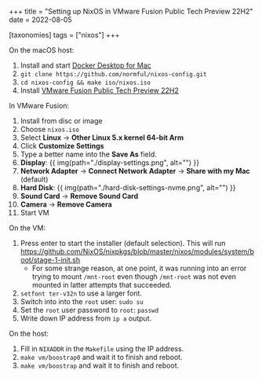 +++
title = "Setting up NixOS in VMware Fusion Public Tech Preview 22H2"
date = 2022-08-05

[taxonomies]
tags = ["nixos"]
+++

On the macOS host:

1. Install and start [Docker Desktop for Mac](https://docs.docker.com/desktop/install/mac-install)
1. `git clone https://github.com/normful/nixos-config.git`
1. `cd nixos-config && make iso/nixos.iso`
1. Install [VMware Fusion Public Tech Preview 22H2](https://customerconnect.vmware.com/downloads/get-download?downloadGroup=FUS-PUBTP-22H2)

In VMware Fusion:
1. Install from disc or image
1. Choose `nixos.iso`
1. Select **Linux** -> **Other Linux 5.x kernel 64-bit Arm**
1. Click **Customize Settings**
1. Type a better name into the **Save As** field.
1. **Display**:
    {{ img(path="./display-settings.png", alt="") }}
1. **Network Adapter** -> **Connect Network Adapter** -> **Share with my Mac** (default)
1. **Hard Disk**:
    {{ img(path="./hard-disk-settings-nvme.png", alt="") }}
1. **Sound Card** -> **Remove Sound Card**
1. **Camera** -> **Remove Camera**
1. Start VM

On the VM:
1. Press enter to start the installer (default selection). This will run https://github.com/NixOS/nixpkgs/blob/master/nixos/modules/system/boot/stage-1-init.sh
    - For some strange reason, at one point, it was running into an error trying to mount `/mnt-root` even though `/mnt-root` was not even mounted in latter attempts that succeeded.
1. `setfont ter-v32n` to use a larger font.
1. Switch into into the `root` user: `sudo su`
1. Set the `root` user password to `root`: `passwd`
1. Write down IP address from `ip a` output.

On the host:
1. Fill in `NIXADDR` in the `Makefile` using the IP address.
1. `make vm/boostrap0` and wait it to finish and reboot.
1. `make vm/boostrap` and wait it to finish and reboot.
